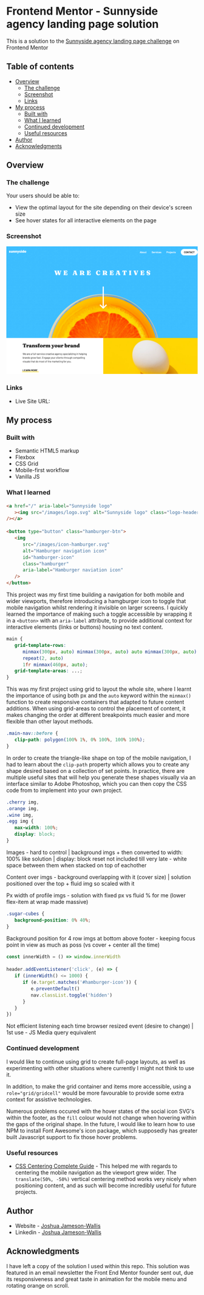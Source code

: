 # Frontend Mentor - Sunnyside agency landing page solution

This is a solution to the [Sunnyside agency landing page challenge](https://www.frontendmentor.io/challenges/sunnyside-agency-landing-page-7yVs3B6ef) on Frontend Mentor

## Table of contents

-  [Overview](#overview)
   -  [The challenge](#the-challenge)
   -  [Screenshot](#screenshot)
   -  [Links](#links)
-  [My process](#my-process)
   -  [Built with](#built-with)
   -  [What I learned](#what-i-learned)
   -  [Continued development](#continued-development)
   -  [Useful resources](#useful-resources)
-  [Author](#author)
-  [Acknowledgments](#acknowledgments)

## Overview

### The challenge

Your users should be able to:

-  View the optimal layout for the site depending on their device's screen size
-  See hover states for all interactive elements on the page

### Screenshot

![](./Screenshot.png)

### Links

-  Live Site URL:

## My process

### Built with

-  Semantic HTML5 markup
-  Flexbox
-  CSS Grid
-  Mobile-first workflow
-  Vanilla JS

### What I learned

```html
<a href="/" aria-label="Sunnyside logo"
   ><img src="/images/logo.svg" alt="Sunnyside logo" class="logo-header"
/></a>

<button type="button" class="hamburger-btn">
   <img
      src="/images/icon-hamburger.svg"
      alt="Hamburger navigation icon"
      id="hamburger-icon"
      class="hamburger"
      aria-label="Hamburger naviation icon"
   />
</button>
```

This project was my first time building a navigation for both mobile and wider viewports, therefore introducing a hamgburger icon to toggle that mobile navigation whilst rendering it invisible on larger screens. I quickly learned the importance of making such a toggle accessible by wrapping it in a `<button>` with an `aria-label` attribute, to provide additional context for interactive elements (links or buttons) housing no text content.

```css
main {
   grid-template-rows:
      minmax(300px, auto) minmax(300px, auto) auto minmax(300px, auto)
      repeat(2, auto)
      1fr minmax(460px, auto);
   grid-template-areas: ...;
}
```

This was my first project using grid to layout the whole site, where I learnt the importance of using both px and the `auto` keyword within the `minmax()` function to create responsive containers that adapted to future content additions. When using grid-areas to control the placement of content, it makes changing the order at different breakpoints much easier and more flexible than other layout methods.

```css
.main-nav::before {
   clip-path: polygon(100% 1%, 0% 100%, 100% 100%);
}
```

In order to create the triangle-like shape on top of the mobile navigation, I had to learn about the `clip-path` property which allows you to create any shape desired based on a collection of set points. In practice, there are multiple useful sites that will help you generate these shapes visually via an interface similar to Adobe Photoshop, which you can then copy the CSS code from to implement into your own project.

```css
.cherry img,
.orange img,
.wine img,
.egg img {
   max-width: 100%;
   display: block;
}
```

Images - hard to control | background imgs + then converted to width: 100% like solution | display: block reset not included till very late - white space between them when stacked on top of eachother

Content over imgs - background overlapping with it (cover size) | solution positioned over the top + fluid img so scaled with it

Px width of profile imgs - solution with fixed px vs fluid % for me (lower flex-item at wrap made massive)

```css
.sugar-cubes {
   background-position: 0% 40%;
}
```

Background position for 4 row imgs at bottom above footer - keeping focus point in view as much as poss (vs cover + center all the time)

```js
const innerWidth = () => window.innerWidth

header.addEventListener('click', (e) => {
   if (innerWidth() <= 1000) {
      if (e.target.matches('#hamburger-icon')) {
         e.preventDefault()
         nav.classList.toggle('hidden')
      }
   }
})
```

Not efficient listening each time browser resized event (desire to change) | 1st use - JS Media query equivalent

### Continued development

I would like to continue using grid to create full-page layouts, as well as experimenting with other situations where currently I might not think to use it.

In addition, to make the grid container and items more accessible, using a `role="grid/gridcell"` would be more favourable to provide some extra context for assistive technologies.

Numerous problems occured with the hover states of the social icon SVG's within the footer, as the `fill` colour would not change when hovering within the gaps of the original shape. In the future, I would like to learn how to use NPM to install Font Awesome's icon package, which supposedly has greater built Javascript support to fix those hover problems.

### Useful resources

-  [CSS Centering Complete Guide](https://css-tricks.com/centering-css-complete-guide/) - This helped me with regards to centering the mobile navigation as the viewport grew wider. The `translate(50%, -50%)` vertical centering method works very nicely when positioning content, and as such will become incredibly useful for future projects.

## Author

-  Website - [Joshua Jameson-Wallis](https://joshuajamesonwallis.com)
-  Linkedin - [Joshua Jameson-Wallis]()

## Acknowledgments

I have left a copy of the solution I used within this repo. This solution was featured in an email newsletter the Front End Mentor founder sent out, due its responsiveness and great taste in animation for the mobile menu and rotating orange on scroll.
